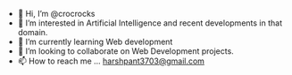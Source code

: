 - 👋 Hi, I’m @crocrocks
- 👀 I’m interested in Artificial Intelligence and recent developments in that domain.
- 🌱 I’m currently learning Web development
- 💞️ I’m looking to collaborate on Web Development projects.
- 📫 How to reach me ... harshpant3703@gmail.com

<!---
crocrocks/crocrocks is a ✨ special ✨ repository because its `README.md` (this file) appears on your GitHub profile.
You can click the Preview link to take a look at your changes.
--->

